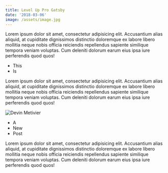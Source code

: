 ```yaml
---
title: Level Up Pro Gatsby
date: '2018-03-06'
image: /assets/image.jpg
---
```

Lorem ipsum dolor sit amet, consectetur adipisicing elit.<!-- end --> Accusantium alias aliquid, at cupiditate dignissimos distinctio doloremque ex labore libero mollitia neque nobis officia reiciendis repellendus sapiente similique tempora veniam voluptas. Cum deleniti dolorum earum eius ipsa iure perferendis quod quos!

* This
* Is

Lorem ipsum dolor sit amet, consectetur adipisicing elit. Accusantium alias aliquid, at cupiditate dignissimos distinctio doloremque ex labore libero mollitia neque nobis officia reiciendis repellendus sapiente similique tempora veniam voluptas. Cum deleniti dolorum earum eius ipsa iure perferendis quod quos!

![Devin Metivier](/assets/image.jpg)

* A
* New
* Post

Lorem ipsum dolor sit amet, consectetur adipisicing elit. Accusantium alias aliquid, at cupiditate dignissimos distinctio doloremque ex labore libero mollitia neque nobis officia reiciendis repellendus sapiente similique tempora veniam voluptas. Cum deleniti dolorum earum eius ipsa iure perferendis quod quos!
